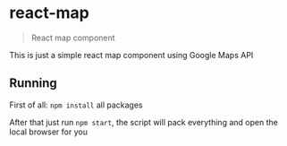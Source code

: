 # react-map

> React map component

This is just a simple react map component using Google Maps API

## Running

First of all: `npm install` all packages

After that just run `npm start`, the script will pack everything and open the local browser for you